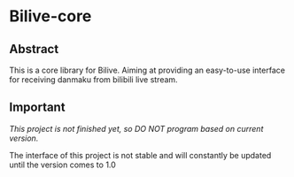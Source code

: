 # Bilive-core

## Abstract

This is a core library for Bilive. Aiming at providing an easy-to-use interface for receiving danmaku from bilibili live
stream.

## Important

*This project is not finished yet, so DO NOT program based on current version.*

The interface of this project is not stable and will constantly be updated until the version comes to 1.0
